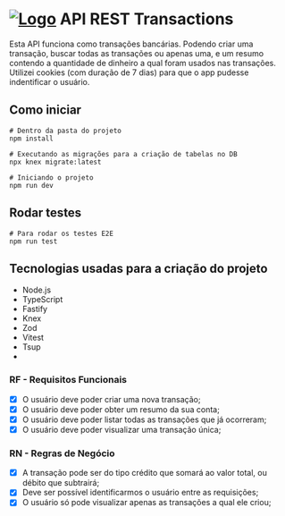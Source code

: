 # [![Logo](https://skillicons.dev/icons?i=nodejs)](https://skillicons.dev) API REST Transactions

Esta API funciona como transações bancárias. Podendo criar uma transação, buscar todas as transações ou apenas uma, e um resumo contendo
a quantidade de dinheiro a qual foram usados nas transações. Utilizei cookies (com duração de 7 dias) para que o app pudesse indentificar o usuário.

## Como iniciar
```
# Dentro da pasta do projeto
npm install

# Executando as migrações para a criação de tabelas no DB
npx knex migrate:latest

# Iniciando o projeto
npm run dev
```

## Rodar testes
```
# Para rodar os testes E2E
npm run test
```

## Tecnologias usadas para a criação do projeto
- Node.js
- TypeScript
- Fastify
- Knex
- Zod
- Vitest
- Tsup
- 

### RF - Requisitos Funcionais

- [x] O usuário deve poder criar uma nova transação;
- [x] O usuário deve poder obter um resumo da sua conta;
- [x] O usuário deve poder listar todas as transações que já ocorreram;
- [x] O usuário deve poder visualizar uma transação única;

### RN - Regras de Negócio

- [x] A transação pode ser do tipo crédito que somará ao valor total, ou débito que
  subtrairá;
- [x] Deve ser possível identificarmos o usuário entre as requisições;
- [x] O usuário só pode visualizar apenas as transações a qual ele criou;
